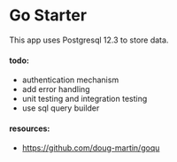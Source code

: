 # Go Starter

This app uses Postgresql 12.3 to store data.

#### todo:
* authentication mechanism
* add error handling
* unit testing and integration testing
* use sql query builder

#### resources:

* https://github.com/doug-martin/goqu

